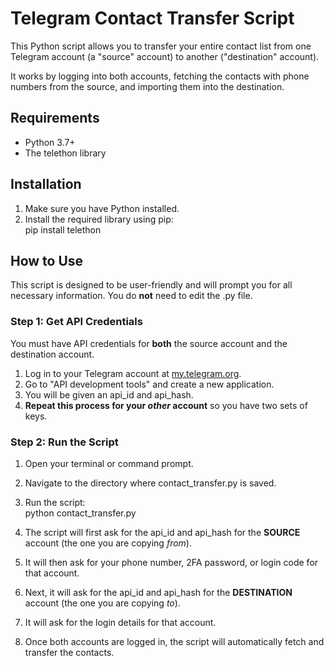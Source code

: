 # **Telegram Contact Transfer Script**

This Python script allows you to transfer your entire contact list from one Telegram account (a "source" account) to another ("destination" account).

It works by logging into both accounts, fetching the contacts with phone numbers from the source, and importing them into the destination.

## **Requirements**

* Python 3.7+  
* The telethon library

## **Installation**

1. Make sure you have Python installed.  
2. Install the required library using pip:  
   pip install telethon

## **How to Use**

This script is designed to be user-friendly and will prompt you for all necessary information. You do **not** need to edit the .py file.

### **Step 1: Get API Credentials**

You must have API credentials for **both** the source account and the destination account.

1. Log in to your Telegram account at [my.telegram.org](https://my.telegram.org).  
2. Go to "API development tools" and create a new application.  
3. You will be given an api\_id and api\_hash.  
4. **Repeat this process for your *other* account** so you have two sets of keys.

### **Step 2: Run the Script**

1. Open your terminal or command prompt.  
2. Navigate to the directory where contact\_transfer.py is saved.  
3. Run the script:  
   python contact\_transfer.py

4. The script will first ask for the api\_id and api\_hash for the **SOURCE** account (the one you are copying *from*).  
5. It will then ask for your phone number, 2FA password, or login code for that account.  
6. Next, it will ask for the api\_id and api\_hash for the **DESTINATION** account (the one you are copying *to*).  
7. It will ask for the login details for that account.  
8. Once both accounts are logged in, the script will automatically fetch and transfer the contacts.
